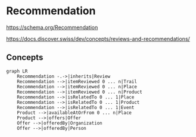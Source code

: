# Recommendation

https://schema.org/Recommendation

https://docs.discover.swiss/dev/concepts/reviews-and-recommendations/


## Concepts

``` mermaid
graph LR
    Recommendation -.->|inherits|Review
    Recommendation -->|itemReviewed 0 ... n|Trail
    Recommendation -->|itemReviewed 0 ... n|Place
    Recommendation -->|itemReviewed 0 ... n|Product
    Recommendation -->|isRelatedTo 0 ... 1|Place
    Recommendation -->|isRelatedTo 0 ... 1|Product
    Recommendation -->|isRelatedTo 0 ... 1|Event
    Product -->|availableAtOrFrom 0 ... n|Place
    Product -->|offers|Offer
    Offer -->|offeredBy|Organization
    Offer -->|offeredBy|Person
```